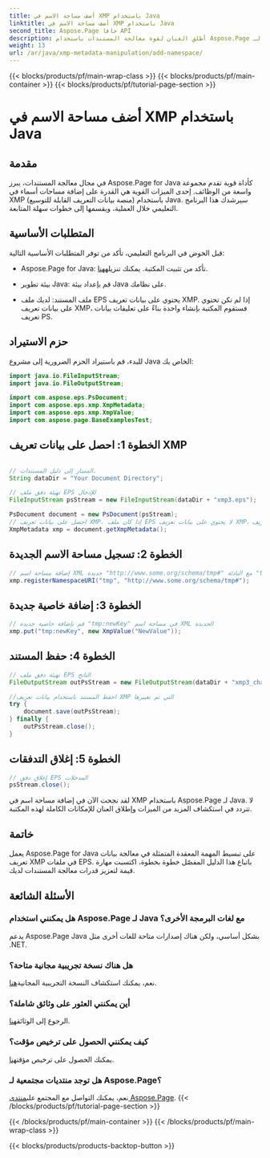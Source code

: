 ```yaml
---
title: أضف مساحة الاسم في XMP باستخدام Java
linktitle: أضف مساحة الاسم في XMP باستخدام Java
second_title: Aspose.Page جافا API
description: أطلق العنان لقوة معالجة المستندات باستخدام Aspose.Page لـ Java. تعلم كيفية إضافة مساحات أسماء XMP بسهولة في هذا الدليل الشامل.
weight: 13
url: /ar/java/xmp-metadata-manipulation/add-namespace/
---
```


{{< blocks/products/pf/main-wrap-class >}}
{{< blocks/products/pf/main-container >}}
{{< blocks/products/pf/tutorial-page-section >}}

# أضف مساحة الاسم في XMP باستخدام Java


## مقدمة

في مجال معالجة المستندات، يبرز Aspose.Page for Java كأداة قوية تقدم مجموعة واسعة من الوظائف. إحدى الميزات القوية هي القدرة على إضافة مساحات أسماء في XMP (منصة بيانات التعريف القابلة للتوسيع) باستخدام Java. سيرشدك هذا البرنامج التعليمي خلال العملية، ويقسمها إلى خطوات سهلة المتابعة.

## المتطلبات الأساسية

قبل الخوض في البرنامج التعليمي، تأكد من توفر المتطلبات الأساسية التالية:

-  Aspose.Page for Java: تأكد من تثبيت المكتبة. يمكنك تنزيله[هنا](https://releases.aspose.com/page/java/).

- بيئة تطوير Java: قم بإعداد بيئة Java على نظامك.

- ملف المستند: لديك ملف EPS يحتوي على بيانات تعريف XMP. إذا لم تكن تحتوي على بيانات تعريف XMP، فستقوم المكتبة بإنشاء واحدة بناءً على تعليقات بيانات تعريف PS.

## حزم الاستيراد

للبدء، قم باستيراد الحزم الضرورية إلى مشروع Java الخاص بك:

```java
import java.io.FileInputStream;
import java.io.FileOutputStream;

import com.aspose.eps.PsDocument;
import com.aspose.eps.xmp.XmpMetadata;
import com.aspose.eps.xmp.XmpValue;
import com.aspose.page.BaseExamplesTest;
```

## الخطوة 1: احصل على بيانات تعريف XMP

```java

// المسار إلى دليل المستندات.
String dataDir = "Your Document Directory";

// تهيئة دفق ملف EPS للإدخال
FileInputStream psStream = new FileInputStream(dataDir + "xmp3.eps");

PsDocument document = new PsDocument(psStream);
// احصل على بيانات تعريف XMP. إذا كان ملف EPS لا يحتوي على بيانات تعريف XMP، فقم بإنشاء ملف جديد مملوء بالقيم من تعليقات بيانات تعريف PS (%%Creator، %%CreateDate، %%Title، وما إلى ذلك)
XmpMetadata xmp = document.getXmpMetadata();
```

## الخطوة 2: تسجيل مساحة الاسم الجديدة

```java
// إضافة مساحة اسم XML جديدة "http://www.some.org/schema/tmp#" مع البادئة "tmp"
xmp.registerNamespaceURI("tmp", "http://www.some.org/schema/tmp#");
```

## الخطوة 3: إضافة خاصية جديدة

```java
// قم بإضافة خاصية جديدة "tmp:newKey" في مساحة اسم XML الجديدة
xmp.put("tmp:newKey", new XmpValue("NewValue"));
```

## الخطوة 4: حفظ المستند

```java
// تهيئة دفق ملف EPS الناتج
FileOutputStream outPsStream = new FileOutputStream(dataDir + "xmp3_changed.eps");

//احفظ المستند باستخدام بيانات تعريف XMP التي تم تغييرها
try {
    document.save(outPsStream);
} finally {
    outPsStream.close();
}
```

## الخطوة 5: إغلاق التدفقات

```java
// إغلاق دفق EPS المدخلات
psStream.close();
```

لقد نجحت الآن في إضافة مساحة اسم في XMP باستخدام Aspose.Page لـ Java. لا تتردد في استكشاف المزيد من الميزات وإطلاق العنان للإمكانات الكاملة لهذه المكتبة.

## خاتمة

يعمل Aspose.Page for Java على تبسيط المهمة المعقدة المتمثلة في معالجة بيانات تعريف XMP في ملفات EPS. باتباع هذا الدليل المفصّل خطوة بخطوة، اكتسبت مهارة قيمة لتعزيز قدرات معالجة المستندات لديك.

## الأسئلة الشائعة

### هل يمكنني استخدام Aspose.Page لـ Java مع لغات البرمجة الأخرى؟
يدعم Aspose.Page Java بشكل أساسي، ولكن هناك إصدارات متاحة للغات أخرى مثل .NET.

### هل هناك نسخة تجريبية مجانية متاحة؟
 نعم، يمكنك استكشاف النسخة التجريبية المجانية[هنا](https://releases.aspose.com/).

### أين يمكنني العثور على وثائق شاملة؟
 الرجوع إلى الوثائق[هنا](https://reference.aspose.com/page/java/).

### كيف يمكنني الحصول على ترخيص مؤقت؟
 يمكنك الحصول على ترخيص مؤقت[هنا](https://purchase.aspose.com/temporary-license/).

### هل توجد منتديات مجتمعية لـ Aspose.Page؟
 نعم، يمكنك التواصل مع المجتمع على[منتدى Aspose.Page](https://forum.aspose.com/c/page/39).
{{< /blocks/products/pf/tutorial-page-section >}}

{{< /blocks/products/pf/main-container >}}
{{< /blocks/products/pf/main-wrap-class >}}

{{< blocks/products/products-backtop-button >}}
